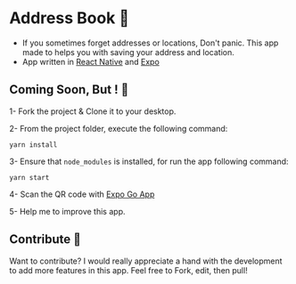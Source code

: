 # Address Book 📕
* If you sometimes forget addresses or locations, Don't panic. This app made to helps you with saving your address and location.
* App written in [React Native](https://reactnative.dev) and [Expo](https://docs.expo.dev)

##  Coming Soon, But ! 🧐
1- Fork the project & Clone it to your desktop.

2- From the project folder, execute the following command:
```shell
yarn install
```
3- Ensure that `node_modules` is installed, for run the app following command:
```shell
yarn start
```
4- Scan the QR code with [Expo Go App](https://expo.dev/client)

5- Help me to improve this app.

## Contribute 🧩

Want to contribute? I would really appreciate a hand with the development to add more features in this app.
Feel free to Fork, edit, then pull!
